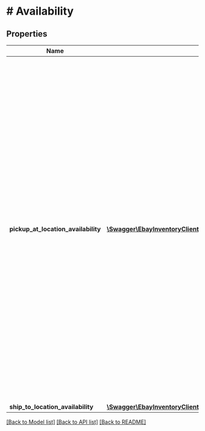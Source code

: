 # # Availability

## Properties

Name | Type | Description | Notes
------------ | ------------- | ------------- | -------------
**pickup_at_location_availability** | [**\Swagger\EbayInventoryClient\Model\PickupAtLocationAvailability[]**](PickupAtLocationAvailability.md) | This container consists of an array of one or more of the merchant&#39;s physical store locations where the inventory item is available for In-Store Pickup orders. The merchant&#39;s location, the quantity available, and the fulfillment time (how soon the item will be ready for pickup after the order takes place) are all in this container. In-Store Pickup is only available to large merchants selling on the US, UK, Germany, and Australia sites. | [optional]
**ship_to_location_availability** | [**\Swagger\EbayInventoryClient\Model\ShipToLocationAvailability**](ShipToLocationAvailability.md) |  | [optional]

[[Back to Model list]](../../README.md#models) [[Back to API list]](../../README.md#endpoints) [[Back to README]](../../README.md)
